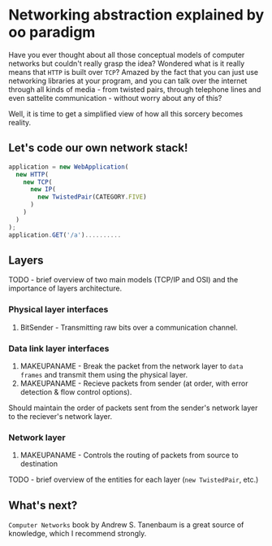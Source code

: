 # Networking abstraction explained by oo paradigm

Have you ever thought about all those conceptual models of computer networks but couldn't really grasp the idea?
Wondered what is it really means that `HTTP` is built over `TCP`? 
Amazed by the fact that you can just use networking libraries at your program, and you can talk over the internet through all kinds of media - from twisted pairs, through telephone lines and even sattelite communication - without worry about any of this?

Well, it is time to get a simplified view of how all this sorcery becomes reality.

## Let's code our own network stack!
```javascript
application = new WebApplication(
  new HTTP(
    new TCP(
      new IP(
        new TwistedPair(CATEGORY.FIVE)
      )
    )
  )
);
application.GET('/a').......... 
```

## Layers
TODO - brief overview of two main models (TCP/IP and OSI) and the importance of layers architecture.
### Physical layer interfaces
1. BitSender - Transmitting raw bits over a communication channel.

### Data link layer interfaces
1. MAKEUPANAME - Break the packet from the network layer to `data frames` and transmit them using the physical layer.
2. MAKEUPANAME - Recieve packets from sender (at order, with error detection & flow control options).

Should maintain the order of packets sent from the sender's network layer to the reciever's network layer.


### Network layer
1. MAKEUPANAME - Controls the routing of packets from source to destination

TODO - brief overview of the entities for each layer (`new TwistedPair`, etc.)

## What's next?
`Computer Networks` book by Andrew S. Tanenbaum is a great source of knowledge, which I recommend strongly.

